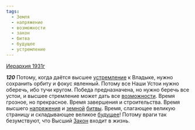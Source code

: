 ```yaml
---
tags:
  - Земля
  - напряжение
  - возможности
  - закон
  - битва
  - будущее
  - устремление
---
```


[Иерархия 1931г](/agni/1931)

___120___
Потому, когда даётся высшее [устремление](/tag/#устремление) к Владыке, нужно сохранить орбиту и фокус явленный. Потому все Наши Устои нужно оберечь, ибо тучи кругом. Победа предназначена, но нужно беречь все устои, и высшее стремление может дать все [возможности](/tag/#возможности). Время грозное, но прекрасное. Время завершения и строительства. Время высшего [напряжения](/tag/#напряжение) и [земной](/tag/#Земля) [битвы](/tag/#битва). Время, слагающее великую страницу и складывающее великое [будущее](/tag/#будущее)! Потому враги так безумствуют, что Высший [Закон](/tag/#закон) входит в жизнь.   

